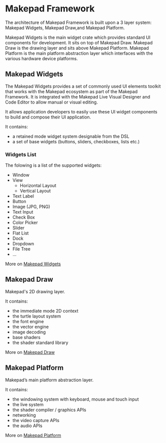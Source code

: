 # Makepad Framework

The architecture of Makepad Framework is built upon a 3 layer system: Makepad Widgets, Makepad Draw,and Makepad Platform.

Makepad Widgets is the main widget crate which provides standard UI components for development. It sits on top of Makepad Draw.
Makepad Draw is the drawing layer and sits above Makepad Platform.
Makepad Platform is the main platform abstraction layer which interfaces with the various hardware device platforms.

## Makepad Widgets

The Makepad Widgets provides a set of commonly used UI elements toolkit that works with the Makepad ecosystem as part of the Makepad Framework. It is integrated with the Makepad Live Visual Designer and Code Editor to allow manual or visual editing.

It allows application developers to easily use these UI widget components to build and compose their UI application.

It contains:

- a retained mode widget system designable from the DSL
- a set of base widgets (buttons, sliders, checkboxes, lists etc.)

### Widgets List

The folowing is a list of the supported widgets:

* Window
* View
    * Horizontal Layout
    * Vertical Layout
* Text Label
* Button
* Image (JPG, PNG)
* Text Input
* Check Box
* Color Picker
* Slider
* Flat List
* Dock
* Dropdown
* File Tree
* ...

More on [Makepad Widgets](widgets.html)

## Makepad Draw

Makepad's 2D drawing layer.

It contains:

- the immediate mode 2D context
- the turtle layout system
- the font engine
- the vector engine
- image decoding
- base shaders
- the shader standard library

More on [Makepad Draw](draw.html)

## Makepad Platform

Makepad’s main platform abstraction layer.

It contains:

- the windowing system with keyboard, mouse and touch input
- the live system
- the shader compiler / graphics APIs
- networking
- the video capture APIs
- the audio APIs

More on [Makepad Platform](platform.html)
